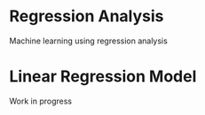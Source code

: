 # Regression Analysis
Machine learning using regression analysis

# Linear Regression Model
Work in progress
